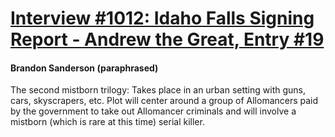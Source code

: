 # [Interview #1012: Idaho Falls Signing Report - Andrew the Great, Entry #19](https://www.theoryland.com/intvmain.php?i=1012#19)

#### Brandon Sanderson (paraphrased)

The second mistborn trilogy: Takes place in an urban setting with guns, cars, skyscrapers, etc. Plot will center around a group of Allomancers paid by the government to take out Allomancer criminals and will involve a mistborn (which is rare at this time) serial killer.

